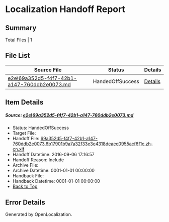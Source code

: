 # <a name='report-top'></a> Localization Handoff Report

## Summary
 Total Files | 1

## File List
 Source File | Status | Details 
 ----------- | ------ | ------- 
 [e2e\69a352d5-f4f7-42b1-a147-760ddb2e0073.md](https://github.com/OpenLocalizationTestOrg/ol-test0/blob/45b111013d9ca6eef564d7091c60e68fc4faa89e/e2e/69a352d5-f4f7-42b1-a147-760ddb2e0073.md) | HandedOffSuccess | [Details](#a9bf9f87637c323a3c04b47e8d2bcfd28c7efd946)

## Item Details
##### <a name='a9bf9f87637c323a3c04b47e8d2bcfd28c7efd946'></a> Source: [e2e\69a352d5-f4f7-42b1-a147-760ddb2e0073.md](https://github.com/OpenLocalizationTestOrg/ol-test0/blob/45b111013d9ca6eef564d7091c60e68fc4faa89e/e2e/69a352d5-f4f7-42b1-a147-760ddb2e0073.md)
* Status: HandedOffSuccess
* Target File: 
* Handoff File: [69a352d5-f4f7-42b1-a147-760ddb2e0073.6b17901b9a7a32f33e3e4318deaec0955acf6f1c.zh-cn.xlf](https://github.com/OpenLocalizationTestOrg/ol-test0-handoff/blob/30f75946f501836bc63ed6632477a24bf859fe28/ol-handoff/OpenLocalizationTestOrg/ol-test0-zhcn/ci/ht/69a352d5-f4f7-42b1-a147-760ddb2e0073.6b17901b9a7a32f33e3e4318deaec0955acf6f1c.zh-cn.xlf)
* Handoff Datetime: 2016-09-06 17:16:57
* Handoff Reason: Include
* Archive File: 
* Archive Datetime: 0001-01-01 00:00:00
* Handback File: 
* Handback Datetime: 0001-01-01 00:00:00
* [Back to Top](#report-top)


## Error Details

Generated by OpenLocalization.
